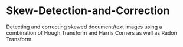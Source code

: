 # Skew-Detection-and-Correction


Detecting and correcting skewed document/text images using a combination of Hough Transform and Harris Corners as well as Radon Transform.

